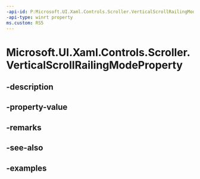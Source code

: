 ```yaml
---
-api-id: P:Microsoft.UI.Xaml.Controls.Scroller.VerticalScrollRailingModeProperty
-api-type: winrt property
ms.custom: RS5
---
```


<!-- Property syntax.
public DependencyProperty VerticalScrollRailingModeProperty { get; }
-->

# Microsoft.UI.Xaml.Controls.Scroller.VerticalScrollRailingModeProperty

## -description

## -property-value

## -remarks

## -see-also

## -examples


